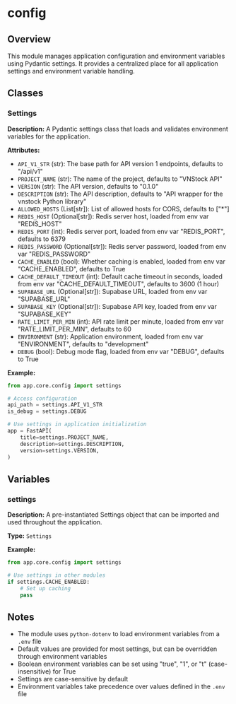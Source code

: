 # config

## Overview

This module manages application configuration and environment variables using Pydantic settings. It provides a centralized place for all application settings and environment variable handling.

## Classes

### Settings

**Description:**
A Pydantic settings class that loads and validates environment variables for the application.

**Attributes:**

- `API_V1_STR` (str): The base path for API version 1 endpoints, defaults to "/api/v1"
- `PROJECT_NAME` (str): The name of the project, defaults to "VNStock API"
- `VERSION` (str): The API version, defaults to "0.1.0"
- `DESCRIPTION` (str): The API description, defaults to "API wrapper for the vnstock Python library"
- `ALLOWED_HOSTS` (List[str]): List of allowed hosts for CORS, defaults to ["*"]
- `REDIS_HOST` (Optional[str]): Redis server host, loaded from env var "REDIS_HOST"
- `REDIS_PORT` (int): Redis server port, loaded from env var "REDIS_PORT", defaults to 6379
- `REDIS_PASSWORD` (Optional[str]): Redis server password, loaded from env var "REDIS_PASSWORD"
- `CACHE_ENABLED` (bool): Whether caching is enabled, loaded from env var "CACHE_ENABLED", defaults to True
- `CACHE_DEFAULT_TIMEOUT` (int): Default cache timeout in seconds, loaded from env var "CACHE_DEFAULT_TIMEOUT", defaults to 3600 (1 hour)
- `SUPABASE_URL` (Optional[str]): Supabase URL, loaded from env var "SUPABASE_URL"
- `SUPABASE_KEY` (Optional[str]): Supabase API key, loaded from env var "SUPABASE_KEY"
- `RATE_LIMIT_PER_MIN` (int): API rate limit per minute, loaded from env var "RATE_LIMIT_PER_MIN", defaults to 60
- `ENVIRONMENT` (str): Application environment, loaded from env var "ENVIRONMENT", defaults to "development"
- `DEBUG` (bool): Debug mode flag, loaded from env var "DEBUG", defaults to True

**Example:**

```python
from app.core.config import settings

# Access configuration
api_path = settings.API_V1_STR
is_debug = settings.DEBUG

# Use settings in application initialization
app = FastAPI(
    title=settings.PROJECT_NAME,
    description=settings.DESCRIPTION,
    version=settings.VERSION,
)
```

## Variables

### settings

**Description:**
A pre-instantiated Settings object that can be imported and used throughout the application.

**Type:**
`Settings`

**Example:**

```python
from app.core.config import settings

# Use settings in other modules
if settings.CACHE_ENABLED:
    # Set up caching
    pass
```

## Notes

- The module uses `python-dotenv` to load environment variables from a `.env` file
- Default values are provided for most settings, but can be overridden through environment variables
- Boolean environment variables can be set using "true", "1", or "t" (case-insensitive) for True
- Settings are case-sensitive by default
- Environment variables take precedence over values defined in the `.env` file

